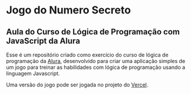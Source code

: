 # Jogo do Numero Secreto

## Aula do Curso de Lógica de Programação com JavaScript da Alura

Esse é um repositório criado como exercício do curso de lógica de programação da [Alura](https://www.alura.com.br/), desenvolvido para criar uma aplicação simples de um jogo para treinar as habilidades com lógica de programação usando a linguagem Javascript.

Uma versão do jogo pode ser jogada no projeto do [Vercel](https://jogo-numero-secreto-gules-five.vercel.app/).


